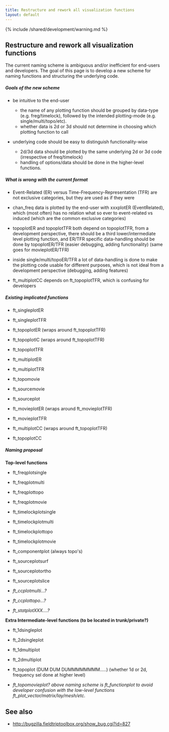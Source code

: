 ```yaml
---
title: Restructure and rework all visualization functions
layout: default
---
```


{% include /shared/development/warning.md %}

## Restructure and rework all visualization functions

The current naming scheme is ambiguous and/or inefficient for end-users and developers. The goal of this page is to develop a new scheme for naming functions and structuring the underlying code. 

##### Goals of the new scheme

*  be intuitive to the end-user
    * the name of any plotting function should be grouped by data-type (e.g. freg/timelock), followed by the intended plotting-mode (e.g. single/multi/topo/etc). 
    * whether data is 2d or 3d should not determine in choosing which plotting function to call

*  underlying code should be easy to distinguish functionality-wise
    * 2d/3d data should be plotted by the same underlying 2d or 3d code (irrespective of freq/timelock)
    * handling of options/data should be done in the higher-level functions.

##### What is wrong with the current format

*  Event-Related (ER) versus Time-Frequency-Representation (TFR) are not exclusive categories, but they are used as if they were 

*  chan_freq data is plotted by the end-user with xxxplotER (EventRelated), which (most often) has no relation what so ever to event-related vs induced (which are the common exclusive categories)

*  topoplotER and topoplotTFR both depend on topoplotTFR, from a development perspective, there should be a third lower/intermediate level plotting function, and ER/TFR specific data-handling should be done by topoplotER/TFR (easier debugging, adding functionality) (same goes for movieplotER/TFR)

*  inside single/multi/topoER/TFR a lot of data-handling is done to make the plotting code usable for different purposes, which is not ideal from a development perspective (debugging, adding features)

*  ft_multiplotCC depends on ft_topoplotTFR, which is confusing for developers

##### Existing implicated functions

*  ft_singleplotER

*  ft_singleplotTFR

*  ft_topoplotER (wraps around ft_topoplotTFR)

*  ft_topoplotIC (wraps around ft_topoplotTFR)

*  ft_topoplotTFR

*  ft_multiplotER

*  ft_multiplotTFR

*  ft_topomovie

*  ft_sourcemovie

*  ft_sourceplot

*  ft_movieplotER   (wraps around ft_movieplotTFR)

*  ft_movieplotTFR 

*  ft_multiplotCC   (wraps around ft_topoplotTFR)

*  ft_topoplotCC 

##### Naming proposal

**Top-level functions**

*  ft_freqplotsingle

*  ft_freqplotmulti

*  ft_freqplottopo

*  ft_freqplotmovie

*  ft_timelockplotsingle

*  ft_timelockplotmulti

*  ft_timelockplottopo

*  ft_timelockplotmovie

*  ft_componentplot  (always topo's)

*  ft_sourceplotsurf

*  ft_sourceplotortho

*  ft_sourceplotslice

*  *ft_ccplotmulti...?*

*  *ft_ccplottopo...?*

*  *ft_statplotXXX....?*

**Extra Intermediate-level functions (to be located in trunk/private?)**

*  ft_1dsingleplot

*  ft_2dsingleplot

*  ft_1dmultiplot

*  ft_2dmultiplot

*  ft_topoplot    (DUM DUM DUMMMMMMMM.....) (whether 1d or 2d, frequency sel done at higher level)

*  *ft_topomovieplot?*
*above naming scheme is ft_functionplot to avoid developer confusion with the low-level functions ft_plot_vector/matrix/lay/mesh/etc.*

## See also

*  http://bugzilla.fieldtriptoolbox.org/show_bug.cgi?id=827

